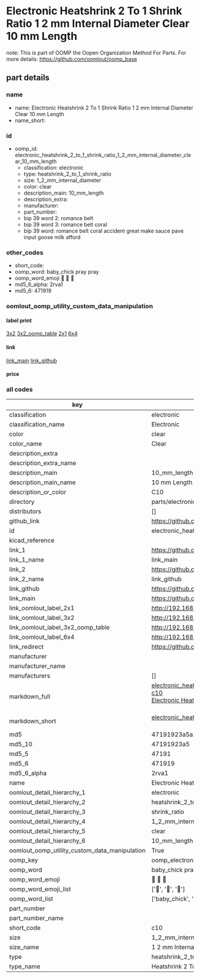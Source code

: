 # Electronic Heatshrink 2 To 1 Shrink Ratio 1 2 mm Internal Diameter Clear 10 mm Length  

note: This is part of OOMP the Oopen Organization Method For Parts. For more details: https://github.com/oomlout/oomp_base

##  part details
  







### name
* name: Electronic Heatshrink 2 To 1 Shrink Ratio 1 2 mm Internal Diameter Clear 10 mm Length
* name_short: 
### id
* oomp_id: electronic_heatshrink_2_to_1_shrink_ratio_1_2_mm_internal_diameter_clear_10_mm_length
  * classification: electronic
  * type: heatshrink_2_to_1_shrink_ratio
  * size: 1_2_mm_internal_diameter
  * color: clear
  * description_main: 10_mm_length
  * description_extra: 
  * manufacturer: 
  * part_number: 
  * bip 39 word 2: romance belt
  * bip 39 word 3: romance belt coral
  * bip 39 word: romance belt coral accident great make sauce pave input goose milk afford

### other_codes
* short_code: 
* oomp_word: baby_chick pray pray
* oomp_word_emoji :baby_chick: :pray: :pray:
* md5_6_alpha: 2rva1
* md5_6: 471919






### oomlout_oomp_utility_custom_data_manipulation
#### label print
[3x2](http://192.168.1.245:1112/?label=oomp%202rva1)
[3x2_oomp_table](http://192.168.1.108:1112/?label=oomp%202rva1)
[2x1](http://192.168.1.242:1112/?label=oomp%202rva1)
[6x4](http://192.168.1.55:1112/?label=oomp%202rva1)    

#### link

[link_main](https://github.com/oomlout/oomlout_oomp_version_1_messy/tree/main/parts/electronic_heatshrink_2_to_1_shrink_ratio_1_2_mm_internal_diameter_clear_10_mm_length) [link_github](https://github.com/oomlout/oomlout_oomp_version_1_messy/tree/main/parts/electronic_heatshrink_2_to_1_shrink_ratio_1_2_mm_internal_diameter_clear_10_mm_length)                             

#### price







### all codes 
| key | value |  
| --- | --- |  
| classification | electronic |  
| classification_name | Electronic |  
| color | clear |  
| color_name | Clear |  
| description_extra |  |  
| description_extra_name |  |  
| description_main | 10_mm_length |  
| description_main_name | 10 mm Length |  
| description_or_color | C10 |  
| directory | parts/electronic_heatshrink_2_to_1_shrink_ratio_1_2_mm_internal_diameter_clear_10_mm_length |  
| distributors | [] |  
| github_link | https://github.com/oomlout/oomlout_oomp_part_src/tree/main/parts/electronic_heatshrink_2_to_1_shrink_ratio_1_2_mm_internal_diameter_clear_10_mm_length |  
| id | electronic_heatshrink_2_to_1_shrink_ratio_1_2_mm_internal_diameter_clear_10_mm_length |  
| kicad_reference |  |  
| link_1 | https://github.com/oomlout/oomlout_oomp_version_1_messy/tree/main/parts/electronic_heatshrink_2_to_1_shrink_ratio_1_2_mm_internal_diameter_clear_10_mm_length |  
| link_1_name | link_main |  
| link_2 | https://github.com/oomlout/oomlout_oomp_version_1_messy/tree/main/parts/electronic_heatshrink_2_to_1_shrink_ratio_1_2_mm_internal_diameter_clear_10_mm_length |  
| link_2_name | link_github |  
| link_github | https://github.com/oomlout/oomlout_oomp_version_1_messy/tree/main/parts/electronic_heatshrink_2_to_1_shrink_ratio_1_2_mm_internal_diameter_clear_10_mm_length |  
| link_main | https://github.com/oomlout/oomlout_oomp_version_1_messy/tree/main/parts/electronic_heatshrink_2_to_1_shrink_ratio_1_2_mm_internal_diameter_clear_10_mm_length |  
| link_oomlout_label_2x1 | http://192.168.1.242:1112/?label=oomp%202rva1 |  
| link_oomlout_label_3x2 | http://192.168.1.245:1112/?label=oomp%202rva1 |  
| link_oomlout_label_3x2_oomp_table | http://192.168.1.108:1112/?label=oomp%202rva1 |  
| link_oomlout_label_6x4 | http://192.168.1.55:1112/?label=oomp%202rva1 |  
| link_redirect | https://github.com/oomlout/oomlout_oomp_version_1_messy/tree/main/parts/electronic_heatshrink_2_to_1_shrink_ratio_1_2_mm_internal_diameter_clear_10_mm_length |  
| manufacturer |  |  
| manufacturer_name |  |  
| manufacturers | [] |  
| markdown_full | [electronic_heatshrink_2_to_1_shrink_ratio_1_2_mm_internal_diameter_clear_10_mm_length](none)<br>[c10](none)<br>[Electronic Heatshrink 2 To 1 Shrink Ratio 1 2 Mm Internal Diameter Clear 10 Mm Length](none)<br><br> |  
| markdown_short | [electronic_heatshrink_2_to_1_shrink_ratio_1_2_mm_internal_diameter_clear_10_mm_length](none)<br><br> |  
| md5 | 47191923a5a197f21a33101660453ddc |  
| md5_10 | 47191923a5 |  
| md5_5 | 47191 |  
| md5_6 | 471919 |  
| md5_6_alpha | 2rva1 |  
| name | Electronic Heatshrink 2 To 1 Shrink Ratio 1 2 mm Internal Diameter Clear 10 mm Length |  
| oomlout_detail_hierarchy_1 | electronic |  
| oomlout_detail_hierarchy_2 | heatshrink_2_to_1 |  
| oomlout_detail_hierarchy_3 | shrink_ratio |  
| oomlout_detail_hierarchy_4 | 1_2_mm_internal_diameter |  
| oomlout_detail_hierarchy_5 | clear |  
| oomlout_detail_hierarchy_6 | 10_mm_length |  
| oomlout_oomp_utility_custom_data_manipulation | True |  
| oomp_key | oomp_electronic_heatshrink_2_to_1_shrink_ratio_1_2_mm_internal_diameter_clear_10_mm_length |  
| oomp_word | baby_chick pray pray |  
| oomp_word_emoji | :baby_chick: :pray: :pray: |  
| oomp_word_emoji_list | [':baby_chick:', ':pray:', ':pray:'] |  
| oomp_word_list | ['baby_chick', 'pray', 'pray'] |  
| part_number |  |  
| part_number_name |  |  
| short_code | c10 |  
| size | 1_2_mm_internal_diameter |  
| size_name | 1 2 mm Internal Diameter |  
| type | heatshrink_2_to_1_shrink_ratio |  
| type_name | Heatshrink 2 To 1 Shrink Ratio |  

